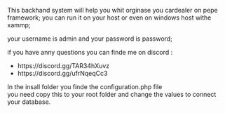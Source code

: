 This backhand system will help you whit orginase you cardealer on pepe framework;
you can run it on your host or even on windows host withe xammp;

your username is admin and your password is password;

if you have anny questions you can finde me on discord :
<ul>
    <li>https://discord.gg/TAR34hXuvz</li>
    <li>https://discord.gg/ufrNqeqCc3</li>
</ul>

<p>In the insall folder you finde the configuration.php file</br>
you need copy this to your root folder and change the values to connect your database.
</p>
